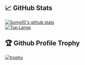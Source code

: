 ## 📈 GitHub Stats
[![Somg10's github stats](https://github-readme-stats.vercel.app/api?username=somg10&show_icons=true&line_height=20&show_icons=true&theme=vue)](https://github-readme-stats.vercel.app/api?username=somg10&show_icons=true&line_height=20&show_icons=true&theme=vue)	
[![Top Langs](https://github-readme-stats.vercel.app/api/top-langs/?username=somg10&show_icons=true&line_height=20&show_icons=true&theme=vue)](https://github-readme-stats.vercel.app/api/top-langs/?username=somg10&show_icons=true&line_height=20&show_icons=true&theme=vue)	

## 🏆 Github Profile Trophy	
[![trophy](https://github-profile-trophy.vercel.app/?username=somg10)](https://github-profile-trophy.vercel.app/?username=somg10)
